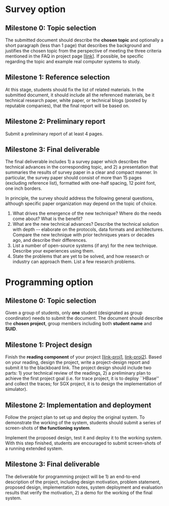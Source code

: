 Survey option
===
<a name="survey_0">Milestone 0: Topic selection
---
The submitted document should describe the **chosen topic** and optionally a short paragraph (less than 1 page) that describes the background and justifies the chosen topic from the perspective of meeting the three criteria mentioned in the FAQ in project page [[link](http://tristartom.github.io/teaching/14f-cis655/project/termproject.html)]. If possible, be specific regarding the topic and example real computer systems to study.

<a name="survey_1">Milestone 1: Reference selection 
---
At this stage, students should fix the list of related materials. In the submitted document, it should include all the referenced materials, be it technical research paper, white paper, or technical blogs (posted by reputable companies), that the final report will be based on.

<a name="survey_2">Milestone 2: Preliminary report
---
Submit a preliminary report of at least 4 pages.

<a name="survey_3">Milestone 3: Final deliverable 
---
The final deliverable includes 1) a survey paper which describes the technical advances in the corresponding topic, and 2) a presentation that summaries the results of survey paper in a clear and compact manner. In particular, the survey paper should consist of more than 15 pages (excluding reference list), formatted with one-half spacing, 12 point font, one inch borders. 

In principle, the survey should address the following general questions, although specific paper organization may depend on the topic of choice.

1. What drives the emergence of the new technique? Where do the needs come about? What is the benefit?
2. What are the new technical advances? Describe the technical solution with depth -- elaborate on the protocols, data formats and architectures. Compare the new technique with prior techniques years or decades ago, and describe their differences.
3. List a number of open-source systems (if any) for the new technique. Describe your experiences using them.
4. State the problems that are yet to be solved, and how research or industry can approach them. List a few research problems.

Programming option
===
<a name="program_0"> Milestone 0: Topic selection 
---
Given a group of students, only **one** student (designated as group coordinator) needs to submit the document. The document should describe the **chosen project**, group members including both **student name** and **SUID**.

<a name="program_1"> Milestone 1: Project design
---
Finish the **reading component** of your project [[link-proj1](http://tristartom.github.io/teaching/14f-cis655/project/proj-dtracing.html), [link-proj2](http://tristartom.github.io/teaching/14f-cis655/project/proj-sgxsim.html)]. Based on your reading, design the project, write a project-design report and submit it to the blackboard link. The project design should include two parts: 1) your technical review of the readings, 2) a preliminary plan to achieve the first project goal (i.e. for trace project, it is to deploy ``HBase'' and collect the traces; for SGX project, it is to design the implementation of simulator).

<a name="program_2"> Milestone 2: Implementation and deployment
---
Follow the project plan to set up and deploy the original system. To demonstrate the working of the system, students should submit a series of screen-shots of **the functioning system**.

Implement the proposed design, test it and deploy it to the working system. With this step finished, students are encouraged to submit screen-shots of a running extended system.

<a name="program_3"> Milestone 3: Final deliverable 
---
The deliverable for programming project will be 1) an end-to-end description of the project, including design motivation, problem statement, proposed design, implementation notes, system deployment and evaluation results that verify the motivation, 2) a demo for the working of the final system.





